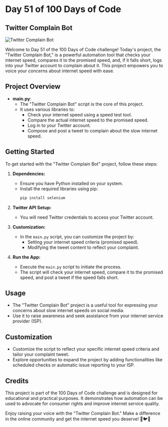 # Day 51 of 100 Days of Code

## Twitter Complain Bot

![Twitter Complain Bot](https://example.com/twitter_complain_bot.jpg)

Welcome to Day 51 of the 100 Days of Code challenge! Today's project, the "Twitter Complain Bot," is a powerful automation tool that checks your internet speed, compares it to the promised speed, and, if it falls short, logs into your Twitter account to complain about it. This project empowers you to voice your concerns about internet speed with ease.

## Project Overview

- **main.py**:
  - The "Twitter Complain Bot" script is the core of this project.
  - It uses various libraries to:
    - Check your internet speed using a speed test tool.
    - Compare the actual internet speed to the promised speed.
    - Log in to your Twitter account.
    - Compose and post a tweet to complain about the slow internet speed.

## Getting Started

To get started with the "Twitter Complain Bot" project, follow these steps:

1. **Dependencies:**
   - Ensure you have Python installed on your system.
   - Install the required libraries using pip:
     ```bash
     pip install selenium
     ```

2. **Twitter API Setup:**
   - You will need Twitter  credentials to access your Twitter account.

3. **Customization:**
   - In the `main.py` script, you can customize the project by:
     - Setting your internet speed criteria (promised speed).
     - Modifying the tweet content to reflect your complaint.

4. **Run the App:**
   - Execute the `main.py` script to initiate the process.
   - The script will check your internet speed, compare it to the promised speed, and post a tweet if the speed falls short.

## Usage

- The "Twitter Complain Bot" project is a useful tool for expressing your concerns about slow internet speeds on social media.
- Use it to raise awareness and seek assistance from your internet service provider (ISP).

## Customization

- Customize the script to reflect your specific internet speed criteria and tailor your complaint tweet.
- Explore opportunities to expand the project by adding functionalities like scheduled checks or automatic issue reporting to your ISP.

## Credits

This project is part of the 100 Days of Code challenge and is designed for educational and practical purposes. It demonstrates how automation can be used to advocate for consumer rights and improve internet service quality.

Enjoy raising your voice with the "Twitter Complain Bot." Make a difference in the online community and get the internet speed you deserve! 📡🐦😡